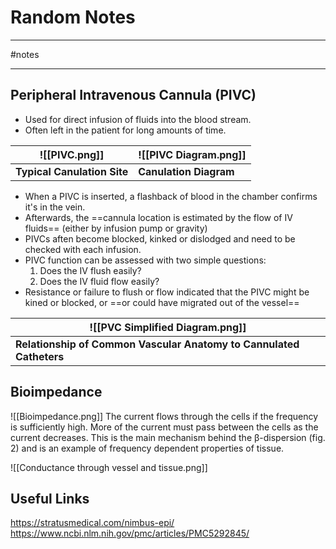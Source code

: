 # Random Notes
---

#notes

---
$$ $$

## Peripheral Intravenous Cannula (PIVC)
- Used for direct infusion of fluids into the blood stream.
- Often left in the patient for long amounts of time.

| ![[PIVC.png]]               | ![[PIVC Diagram.png]]  |
| --------------------------- | ---------------------- |
| **Typical Canulation Site** | **Canulation Diagram** |

- When a PIVC is inserted, a flashback of blood in the chamber confirms it's in the vein.
- Afterwards, the ==cannula location is estimated by the flow of IV fluids== (either by infusion pump or gravity)
- PIVCs aften become blocked, kinked or dislodged and need to be checked with each infusion.
- PIVC function can be assessed with two simple questions:
	1. Does the IV flush easily?
	2. Does the IV fluid flow easily?
- Resistance or failure to flush or flow indicated that the PIVC might be kined or blocked, or ==or could have migrated out of the vessel==

| ![[PVC Simplified Diagram.png]]                                     |
| ------------------------------------------------------------------- |
| **Relationship of Common Vascular Anatomy to Cannulated Catheters** |

$$ $$

## Bioimpedance
![[Bioimpedance.png]]                                                                                                                                                                                                                                                The current flows through the cells if the frequency is sufficiently high. More of the current must pass between the cells as the current decreases. This is the main mechanism behind the β-dispersion (fig. 2) and is an example of frequency dependent properties of tissue.
 
 ![[Conductance through vessel and tissue.png]]

$$ $$
## Useful Links
https://stratusmedical.com/nimbus-epi/
https://www.ncbi.nlm.nih.gov/pmc/articles/PMC5292845/